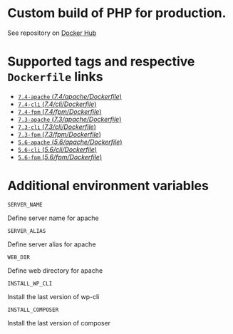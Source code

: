 # Custom build of PHP for production.

See repository on [Docker Hub](https://hub.docker.com/repository/docker/brabholdsa/php)

# Supported tags and respective `Dockerfile` links

- [ `7.4-apache` (*7.4/apache/Dockerfile*)](https://github.com/brabhold/docker-php/blob/master/apache/Dockerfile)
- [ `7.4-cli` (*7.4/cli/Dockerfile*)](https://github.com/brabhold/docker-php/blob/master/cli/Dockerfile)
- [ `7.4-fpm` (*7.4/fpm/Dockerfile*)](https://github.com/brabhold/docker-php/blob/master/fpm/Dockerfile)
- [ `7.3-apache` (*7.3/apache/Dockerfile*)](https://github.com/brabhold/docker-php/blob/7.3/apache/Dockerfile)
- [ `7.3-cli` (*7.3/cli/Dockerfile*)](https://github.com/brabhold/docker-php/blob/7.3/cli/Dockerfile)
- [ `7.3-fpm` (*7.3/fpm/Dockerfile*)](https://github.com/brabhold/docker-php/blob/7.3/fpm/Dockerfile)
- [ `5.6-apache` (*5.6/apache/Dockerfile*)](https://github.com/brabhold/docker-php/blob/5.6/apache/Dockerfile)
- [ `5.6-cli` (*5.6/cli/Dockerfile*)](https://github.com/brabhold/docker-php/blob/5.6/cli/Dockerfile)
- [ `5.6-fpm` (*5.6/fpm/Dockerfile*)](https://github.com/brabhold/docker-php/blob/5.6/fpm/Dockerfile)

# Additional environment variables

`SERVER_NAME`

Define server name for apache

`SERVER_ALIAS`

Define server alias for apache
  
`WEB_DIR`

Define web directory for apache

`INSTALL_WP_CLI`

Install the last version of wp-cli

`INSTALL_COMPOSER`

Install the last version of composer
